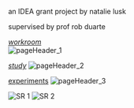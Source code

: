 an IDEA grant project by natalie lusk

supervised by prof rob duarte



[*workroom*](workroom.md)  
![pageHeader_1](https://github.com/user-attachments/assets/7d99c840-264d-4edf-aafe-197f61f18704)




[*study*](study.md)
![pageHeader_2](https://github.com/user-attachments/assets/35568f0e-f199-43d5-b4e3-555f8893582f)




[experiments](experiments.md)
![pageHeader_3](https://github.com/user-attachments/assets/bbf87d6b-4782-4da0-ba5f-0b6c405d855b)


![SR 1](https://github.com/user-attachments/assets/be03494e-47cc-48a9-976a-1a75cadfac66)
![SR 2](https://github.com/user-attachments/assets/d2f0270e-96ef-4914-a0a0-fde3b0657301)
